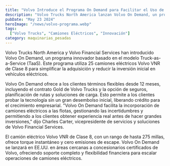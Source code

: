 ```yaml
---
title: "Volvo Introduce el Programa On Demand para Facilitar el Uso de Camiones Eléctricos"
description: "Volvo Trucks North America lanzan Volvo On Demand, un programa que facilita la adopción de camiones eléctricos"
pubDate: "May 23 2024"
heroImage: "/news/volvo-programa.webp"
tags:
  ["Volvo Trucks", "Camiones Eléctricos", "Innovación"]
category: maquinarias_pesadas
---
```

Volvo Trucks North America y Volvo Financial Services han introducido Volvo On Demand, un programa innovador basado en el modelo Truck-as-a-Service (TaaS). Este programa utiliza 25 camiones eléctricos Volvo VNR de Clase 8 para simplificar la adquisición y reducir la inversión inicial en vehículos eléctricos.

Volvo On Demand ofrece a los clientes términos flexibles desde 12 meses, incluyendo el contrato Gold de Volvo Trucks y la opción de seguros, planificación de rutas y soluciones de carga. Esto permite a los clientes probar la tecnología sin un gran desembolso inicial, liberando crédito para el crecimiento empresarial.
"Volvo On Demand facilita la incorporación de camiones eléctricos a las flotas, gestionando las incertidumbres y permitiendo a los clientes obtener experiencia real antes de hacer grandes inversiones," dijo Charles Carter, vicepresidente de servicios y soluciones de Volvo Financial Services.

El camión eléctrico Volvo VNR de Clase 8, con un rango de hasta 275 millas, ofrece torque instantáneo y cero emisiones de escape. Volvo On Demand se lanzará en EE.UU. en áreas cercanas a concesionarios certificados de Volvo, ofreciendo soporte completo y flexibilidad financiera para escalar operaciones de camiones eléctricos.

